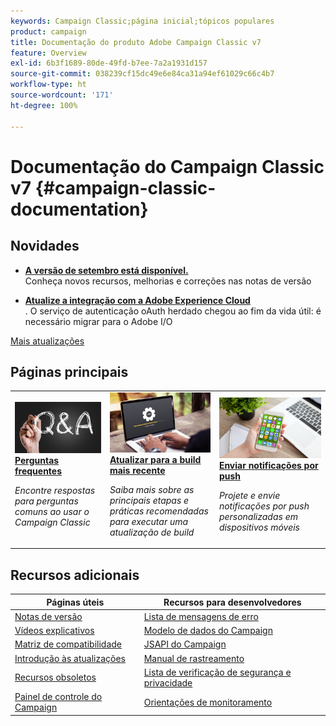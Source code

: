 ```yaml
---
keywords: Campaign Classic;página inicial;tópicos populares
product: campaign
title: Documentação do produto Adobe Campaign Classic v7
feature: Overview
exl-id: 6b3f1689-80de-49fd-b7ee-7a2a1931d157
source-git-commit: 038239cf15dc49e6e84ca31a94ef61029c66c4b7
workflow-type: ht
source-wordcount: '171'
ht-degree: 100%

---
```


# Documentação do Campaign Classic v7 {#campaign-classic-documentation}

<!--![](platform/using/assets/do-not-localize/banner_acc_doc.jpg) -->

## Novidades

* **[A versão de setembro está disponível.](rn/using/latest-release.md)**<br/> Conheça novos recursos, melhorias e correções nas notas de versão

<!--* **[Secure your Campaign environment](technotes/using/tech-stack-upgrade.md)**<br/> Update to the latest versions to secure your Campaign platform-->

* **[Atualize a integração com a Adobe Experience Cloud](integrations/using/configuring-adobe-io.md)**<br/>. O serviço de autenticação oAuth herdado chegou ao fim da vida útil: é necessário migrar para o Adobe I/O

[Mais atualizações](rn/using/documentation-updates.md)

## Páginas principais

<table style="table-layout:fixed">
<tr>
  <td>
    <a href="platform/using/common-questions.md">
      <img alt="Perguntas frequentes" src="platform/using/assets/FAQ.png"/>
    </a>
    <div>
      <a href="platform/using/common-questions.md">
    <strong>Perguntas frequentes</strong>
    </a>
    </div>
    <p>
    <em>Encontre respostas para perguntas comuns ao usar o Campaign Classic</em>
    <p>
  </td>
   <td>
    <a href="production/using/build-upgrade.md">
      <img alt="Atualização da build" src="platform/using/assets/upgrade.png" />
    </a>
    <div>
      <a href="production/using/build-upgrade.md">
    <strong>Atualizar para a build mais recente</strong>
    </a>
    </div>
    <p>
    <em>Saiba mais sobre as principais etapas e práticas recomendadas para executar uma atualização de build</em>
    <p>
  </td>
  <td>
    <a href="delivery/using/create-notifications-ios.md">
       <img alt="Notificações por push" src="platform/using/assets/push.png" />
    </a>
    <div>
       <a href="delivery/using/create-notifications-ios.md">
    <strong>Enviar notificações por push</strong>
    </a>
    </div>
    <p>
    <em>Projete e envie notificações por push personalizadas em dispositivos móveis</em>
    <p>
  </td>
</tr>
</table>

## Recursos adicionais

| Páginas úteis | Recursos para desenvolvedores |
|---|---|
| [Notas de versão](rn/using/latest-release.md) | [Lista de mensagens de erro](https://experienceleague.adobe.com/developer/campaign-errors/error_codes.html?lang=pt-BR) |
| [Vídeos explicativos](https://experienceleague.adobe.com/docs/campaign-classic-learn/tutorials/overview.html?lang=pt-BR) | [Modelo de dados do Campaign](configuration/using/about-data-model.md) |
| [Matriz de compatibilidade](rn/using/compatibility-matrix.md) | [JSAPI do Campaign](https://experienceleague.adobe.com/developer/campaign-api/api/p-1.html?lang=pt-BR) |
| [Introdução às atualizações](rn/using/rn-overview.md) | [Manual de rastreamento](delivery/using/about-message-tracking.md) |
| [Recursos obsoletos](rn/using/deprecated-features.md) | [Lista de verificação de segurança e privacidade](https://experienceleague.adobe.com/docs/campaign-classic/using/installing-campaign-classic/security-privacy/get-started-security-privacy.html?lang=pt-BR) |
| [Painel de controle do Campaign](https://experienceleague.adobe.com/docs/control-panel/using/control-panel-home.html?lang=pt-BR) | [Orientações de monitoramento](production/using/monitoring-guidelines.md) |
